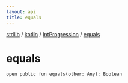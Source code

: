 ```yaml
---
layout: api
title: equals
---
```

[stdlib](../../index.md) / [kotlin](../index.md) / [IntProgression](index.md) / [equals](equals.md)

# equals

```
open public fun equals(other: Any): Boolean
```
